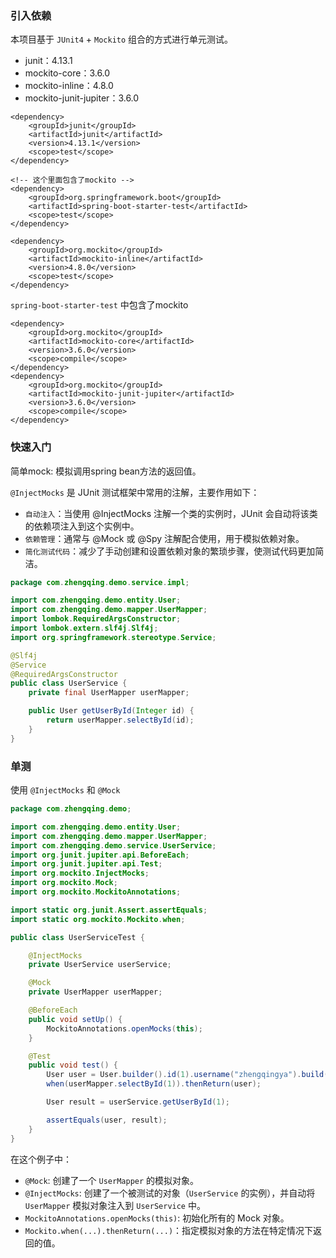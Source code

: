 ### 引入依赖

本项目基于 `JUnit4` + `Mockito` 组合的方式进行单元测试。

- junit：4.13.1
- mockito-core：3.6.0
- mockito-inline：4.8.0
- mockito-junit-jupiter：3.6.0

```
<dependency>
    <groupId>junit</groupId>
    <artifactId>junit</artifactId>
    <version>4.13.1</version>
    <scope>test</scope>
</dependency>

<!-- 这个里面包含了mockito -->
<dependency>
    <groupId>org.springframework.boot</groupId>
    <artifactId>spring-boot-starter-test</artifactId>
    <scope>test</scope>
</dependency>

<dependency>
    <groupId>org.mockito</groupId>
    <artifactId>mockito-inline</artifactId>
    <version>4.8.0</version>
    <scope>test</scope>
</dependency>
```

`spring-boot-starter-test` 中包含了mockito

```
<dependency>
    <groupId>org.mockito</groupId>
    <artifactId>mockito-core</artifactId>
    <version>3.6.0</version>
    <scope>compile</scope>
</dependency>
<dependency>
    <groupId>org.mockito</groupId>
    <artifactId>mockito-junit-jupiter</artifactId>
    <version>3.6.0</version>
    <scope>compile</scope>
</dependency>
```

### 快速入门

简单mock: 模拟调用spring bean方法的返回值。

`@InjectMocks` 是 JUnit 测试框架中常用的注解，主要作用如下：

- `自动注入`：当使用 @InjectMocks 注解一个类的实例时，JUnit 会自动将该类的依赖项注入到这个实例中。
- `依赖管理`：通常与 @Mock 或 @Spy 注解配合使用，用于模拟依赖对象。
- `简化测试代码`：减少了手动创建和设置依赖对象的繁琐步骤，使测试代码更加简洁。

```java
package com.zhengqing.demo.service.impl;

import com.zhengqing.demo.entity.User;
import com.zhengqing.demo.mapper.UserMapper;
import lombok.RequiredArgsConstructor;
import lombok.extern.slf4j.Slf4j;
import org.springframework.stereotype.Service;

@Slf4j
@Service
@RequiredArgsConstructor
public class UserService {
    private final UserMapper userMapper;

    public User getUserById(Integer id) {
        return userMapper.selectById(id);
    }
}
```

### 单测

使用 `@InjectMocks` 和 `@Mock`

```java
package com.zhengqing.demo;

import com.zhengqing.demo.entity.User;
import com.zhengqing.demo.mapper.UserMapper;
import com.zhengqing.demo.service.UserService;
import org.junit.jupiter.api.BeforeEach;
import org.junit.jupiter.api.Test;
import org.mockito.InjectMocks;
import org.mockito.Mock;
import org.mockito.MockitoAnnotations;

import static org.junit.Assert.assertEquals;
import static org.mockito.Mockito.when;

public class UserServiceTest {

    @InjectMocks
    private UserService userService;

    @Mock
    private UserMapper userMapper;

    @BeforeEach
    public void setUp() {
        MockitoAnnotations.openMocks(this);
    }

    @Test
    public void test() {
        User user = User.builder().id(1).username("zhengqingya").build();
        when(userMapper.selectById(1)).thenReturn(user);

        User result = userService.getUserById(1);

        assertEquals(user, result);
    }
}
```

在这个例子中：

- `@Mock`: 创建了一个 `UserMapper` 的模拟对象。
- `@InjectMocks`: 创建了一个被测试的对象（`UserService` 的实例），并自动将 `UserMapper` 模拟对象注入到 `UserService` 中。
- `MockitoAnnotations.openMocks(this)`: 初始化所有的 Mock 对象。
- `Mockito.when(...).thenReturn(...)`：指定模拟对象的方法在特定情况下返回的值。
